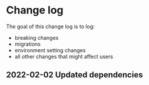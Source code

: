 # Change log

The goal of this change log is to log:
  - breaking changes
  - migrations
  - environment setting changes
  - all other changes that might affect users

## 2022-02-02 Updated dependencies

